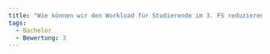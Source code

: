 ```yaml
---
title: "Wie können wir den Workload für Studierende im 3. FS reduzieren?"
tags:
  - Bachelor
  - Bewertung: 3
---
```

